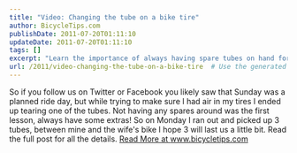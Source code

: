 ```yaml
---
title: "Video: Changing the tube on a bike tire"
author: BicycleTips.com
publishDate: 2011-07-20T01:11:10
updateDate: 2011-07-20T01:11:10
tags: []
excerpt: "Learn the importance of always having spare tubes on hand for unexpected mishaps while cycling. Find out more in the full post at www.bicycletips.com!"
url: /2011/video-changing-the-tube-on-a-bike-tire  # Use the generated URL with year
---
```

So if you follow us on Twitter or Facebook you likely saw that Sunday was a planned ride day, but while trying to make sure I had air in my tires I ended up tearing one of the tubes. Not having any spares around was the first lesson, always have some extras! So on Monday I ran out and picked up 3 tubes, between mine and the wife's bike I hope 3 will last us a little bit. Read the full post for all the details. <a href="https://www.bicycletips.com/tips/aid/9">Read More at www.bicycletips.com</a>

